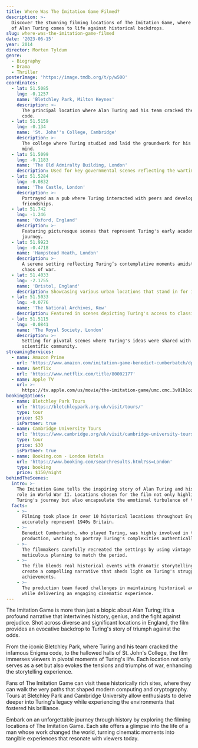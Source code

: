 ```yaml
---
title: Where Was The Imitation Game Filmed?
description: >-
  Discover the stunning filming locations of The Imitation Game, where the life
  of Alan Turing comes to life against historical backdrops.
slug: where-was-the-imitation-game-filmed
date: '2023-06-15'
year: 2014
director: Morten Tyldum
genre:
  - Biography
  - Drama
  - Thriller
posterImage: 'https://image.tmdb.org/t/p/w500'
coordinates:
  - lat: 51.5085
    lng: -0.1257
    name: 'Bletchley Park, Milton Keynes'
    description: >-
      The principal location where Alan Turing and his team cracked the Enigma
      code.
  - lat: 51.5159
    lng: -0.134
    name: 'St. John''s College, Cambridge'
    description: >-
      The college where Turing studied and laid the groundwork for his brilliant
      mind.
  - lat: 51.5099
    lng: -0.1183
    name: 'The Old Admiralty Building, London'
    description: Used for key governmental scenes reflecting the wartime efforts in London.
  - lat: 51.5284
    lng: -0.0832
    name: 'The Castle, London'
    description: >-
      Portrayed as a pub where Turing interacted with peers and developed
      friendships.
  - lat: 51.742
    lng: -1.246
    name: 'Oxford, England'
    description: >-
      Featuring picturesque scenes that represent Turing's early academic
      journey.
  - lat: 51.9923
    lng: -0.4718
    name: 'Hampstead Heath, London'
    description: >-
      A serene setting reflecting Turing’s contemplative moments amidst the
      chaos of war.
  - lat: 51.4033
    lng: -2.1755
    name: 'Bristol, England'
    description: Showcasing various urban locations that stand in for 1940s London.
  - lat: 51.5033
    lng: -0.0776
    name: 'The National Archives, Kew'
    description: Featured in scenes depicting Turing's access to classified documents.
  - lat: 51.5115
    lng: -0.0841
    name: 'The Royal Society, London'
    description: >-
      Setting for pivotal scenes where Turing's ideas were shared with the
      scientific community.
streamingServices:
  - name: Amazon Prime
    url: 'https://www.amazon.com/imitation-game-benedict-cumberbatch/dp/B00N9R1E6Q'
  - name: Netflix
    url: 'https://www.netflix.com/title/80002177'
  - name: Apple TV
    url: >-
      https://tv.apple.com/us/movie/the-imitation-game/umc.cmc.3v01h1oz7gqahynr5umzjbm3q
bookingOptions:
  - name: Bletchley Park Tours
    url: 'https://bletchleypark.org.uk/visit/tours/'
    type: tour
    price: $25
    isPartner: true
  - name: Cambridge University Tours
    url: 'https://www.cambridge.org/uk/visit/cambridge-university-tours'
    type: tour
    price: $30
    isPartner: true
  - name: Booking.com - London Hotels
    url: 'https://www.booking.com/searchresults.html?ss=London'
    type: booking
    price: $150/night
behindTheScenes:
  intro: >-
    The Imitation Game tells the inspiring story of Alan Turing and his pivotal
    role in World War II. Locations chosen for the film not only highlight
    Turing's journey but also encapsulate the emotional turbulence of the time.
  facts:
    - >-
      Filming took place in over 10 historical locations throughout England to
      accurately represent 1940s Britain.
    - >-
      Benedict Cumberbatch, who played Turing, was highly involved in the film’s
      production, wanting to portray Turing's complexities authentically.
    - >-
      The filmmakers carefully recreated the settings by using vintage props and
      meticulous planning to match the period.
    - >-
      The film blends real historical events with dramatic storytelling to
      create a compelling narrative that sheds light on Turing's struggles and
      achievements.
    - >-
      The production team faced challenges in maintaining historical accuracy
      while delivering an engaging cinematic experience.
---
```


<ImitationGameGuide />

The Imitation Game is more than just a biopic about Alan Turing; it’s a profound narrative that intertwines history, genius, and the fight against prejudice. Shot across diverse and significant locations in England, the film provides an evocative backdrop to Turing's story of triumph against the odds.

From the iconic Bletchley Park, where Turing and his team cracked the infamous Enigma code, to the hallowed halls of St. John's College, the film immerses viewers in pivotal moments of Turing's life. Each location not only serves as a set but also evokes the tensions and triumphs of war, enhancing the storytelling experience.

Fans of The Imitation Game can visit these historically rich sites, where they can walk the very paths that shaped modern computing and cryptography. Tours at Bletchley Park and Cambridge University allow enthusiasts to delve deeper into Turing's legacy while experiencing the environments that fostered his brilliance.

Embark on an unforgettable journey through history by exploring the filming locations of The Imitation Game. Each site offers a glimpse into the life of a man whose work changed the world, turning cinematic moments into tangible experiences that resonate with viewers today.
